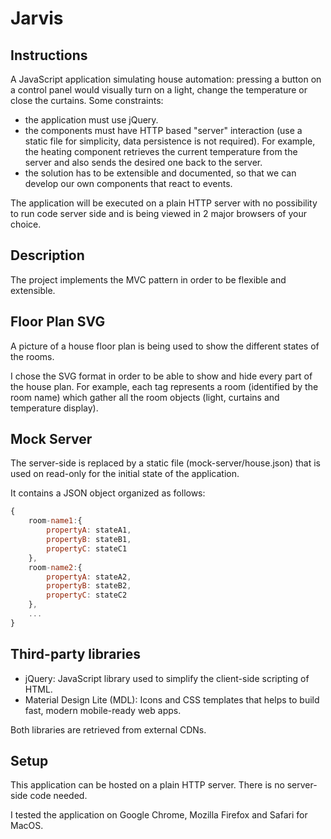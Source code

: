 # Jarvis

## Instructions

A JavaScript application simulating house automation: pressing a button on a control panel would visually turn on a light, change the temperature or close the curtains. Some constraints:

* the application must use jQuery.
* the components must have HTTP based "server" interaction (use a static file for simplicity, data persistence is not required). For example, the heating component retrieves the current temperature from the server and also sends the desired one back to the server.
* the solution has to be extensible and documented, so that we can develop our own components that react to events.

The application will be executed on a plain HTTP server with no possibility to run code server side and is being viewed in 2 major browsers of your choice.

## Description


The project implements the MVC pattern in order to be flexible and extensible.

## Floor Plan SVG

A picture of a house floor plan is being used to show the different states of the rooms.

I chose the SVG format in order to be able to show and hide every part of the house plan.
For example, each <g> tag represents a room (identified by the room name) which gather all the room objects (light, curtains and temperature display).

## Mock Server

The server-side is replaced by a static file (mock-server/house.json) that is used on read-only for the initial state of the application.

It contains a JSON object organized as follows:

```javascript
{
    room-name1:{
        propertyA: stateA1,
        propertyB: stateB1,
        propertyC: stateC1
    },
    room-name2:{
        propertyA: stateA2,
        propertyB: stateB2,
        propertyC: stateC2
    },
    ...
}
```

## Third-party libraries

* jQuery: JavaScript library used to simplify the client-side scripting of HTML.
* Material Design Lite (MDL): Icons and CSS templates that helps to build fast, modern mobile-ready web apps.

Both libraries are retrieved from external CDNs.

## Setup

This application can be hosted on a plain HTTP server. There is no server-side code needed.

I tested the application on Google Chrome, Mozilla Firefox and Safari for MacOS.

<!--
## Demo

A online demo is available [here](https://imageeksowhat.github.io/jarvis/).

## Download source code

The source code can be downloaded from [here](https://github.com/imageeksowhat/jarvis/archive/master.zip).
-->